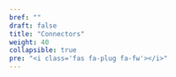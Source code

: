 ```yaml
---
bref: ""
draft: false
title: "Connectors"
weight: 40
collapsible: true
pre: "<i class='fas fa-plug fa-fw'></i>"
---
```

